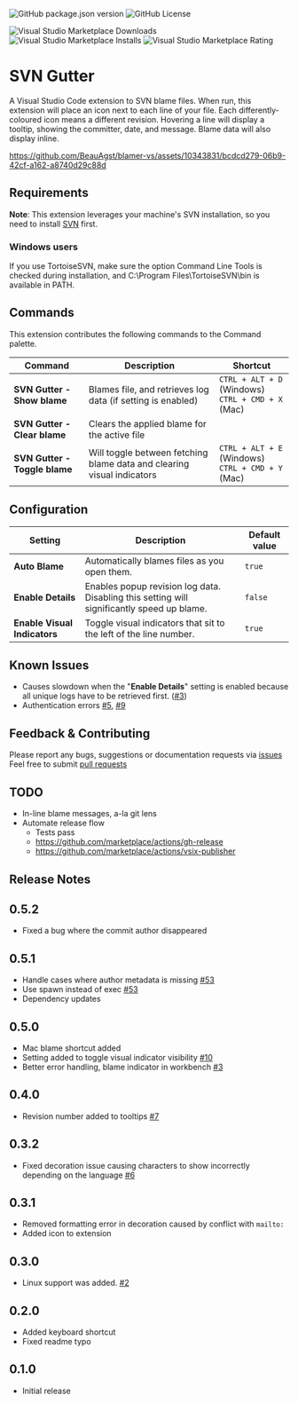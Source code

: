 ![GitHub package.json version](https://img.shields.io/github/package-json/v/BeauAgst/blamer-vs?style=for-the-badge)
![GitHub License](https://img.shields.io/github/license/BeauAgst/blamer-vs?style=for-the-badge)

![Visual Studio Marketplace Downloads](https://img.shields.io/visual-studio-marketplace/d/beaugust.blamer-vs?style=for-the-badge)
![Visual Studio Marketplace Installs](https://img.shields.io/visual-studio-marketplace/i/beaugust.blamer-vs?style=for-the-badge)
![Visual Studio Marketplace Rating](https://img.shields.io/visual-studio-marketplace/r/beaugust.blamer-vs?style=for-the-badge)

# SVN Gutter

A Visual Studio Code extension to SVN blame files.
When run, this extension will place an icon next to each line of your file. Each differently-coloured icon means a different revision. Hovering a line will display a tooltip, showing the committer, date, and message. Blame data will also display inline.

https://github.com/BeauAgst/blamer-vs/assets/10343831/bcdcd279-06b9-42cf-a162-a8740d29c88d

## Requirements

**Note**: This extension leverages your machine's SVN installation, so you need to install [SVN](https://subversion.apache.org/) first.

### Windows users

If you use TortoiseSVN, make sure the option Command Line Tools is checked during installation, and C:\Program Files\TortoiseSVN\bin is available in PATH.

## Commands

This extension contributes the following commands to the Command palette.

| Command                       | Description                                                            | Shortcut                                               |
| ----------------------------- | ---------------------------------------------------------------------- | ------------------------------------------------------ |
| **SVN Gutter - Show blame**   | Blames file, and retrieves log data (if setting is enabled)            | `CTRL + ALT + D` (Windows) <br/>`CTRL + CMD + X` (Mac) |
| **SVN Gutter - Clear blame**  | Clears the applied blame for the active file                           |                                                        |
| **SVN Gutter - Toggle blame** | Will toggle between fetching blame data and clearing visual indicators | `CTRL + ALT + E` (Windows) <br/>`CTRL + CMD + Y` (Mac) |

## Configuration

| Setting                      | Description                                                                                | Default value |
| ---------------------------- | ------------------------------------------------------------------------------------------ | ------------- |
| **Auto Blame**               | Automatically blames files as you open them.                                               | `true`        |
| **Enable Details**           | Enables popup revision log data. Disabling this setting will significantly speed up blame. | `false`       |
| **Enable Visual Indicators** | Toggle visual indicators that sit to the left of the line number.                          | `true`        |

## Known Issues

- Causes slowdown when the "**Enable Details**" setting is enabled because all unique logs have to be retrieved first. ([#3](/../../issues/3))
- Authentication errors [#5](/../../issues/5), [#9](/../../issues/9)

## Feedback & Contributing

Please report any bugs, suggestions or documentation requests via [issues](/../../issues)
Feel free to submit [pull requests](/../../pulls)

## TODO

- In-line blame messages, a-la git lens
- Automate release flow
  - Tests pass
  - https://github.com/marketplace/actions/gh-release
  - https://github.com/marketplace/actions/vsix-publisher

## Release Notes

## 0.5.2

- Fixed a bug where the commit author disappeared

## 0.5.1

- Handle cases where author metadata is missing [#53](/../../issues/53)
- Use spawn instead of exec [#53](/../../issues/53)
- Dependency updates

## 0.5.0

- Mac blame shortcut added
- Setting added to toggle visual indicator visibility [#10](/../../issues/10)
- Better error handling, blame indicator in workbench [#3](/../../issues/3)

## 0.4.0

- Revision number added to tooltips [#7](/../../issues/7)

## 0.3.2

- Fixed decoration issue causing characters to show incorrectly depending on the language [#6](/../../issues/6)

## 0.3.1

- Removed formatting error in decoration caused by conflict with `mailto:`
- Added icon to extension

## 0.3.0

- Linux support was added. [#2](/../../issues/2)

## 0.2.0

- Added keyboard shortcut
- Fixed readme typo

## 0.1.0

- Initial release
